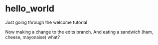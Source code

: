 # hello_world
Just going through the welcome tutorial

Now making a change to the edits branch.
And eating a sandwich (ham, cheese, mayonaise)
what?
